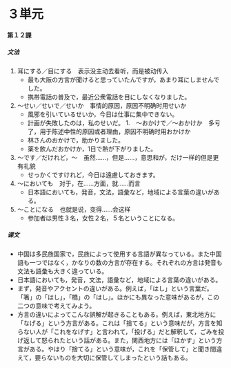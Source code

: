 # ３単元
#### 第１２課
##### 文法
1. 耳にする／目にする　表示没主动去看听，而是被动传入
	- 最も大阪の方言が聞けると思っていたんですが，あまり耳にしませんでした。
	- 携帯電話の普及で，最近公衆電話を目にしなくなりました。
1. ～せい／せいで／せいか　事情的原因，原因不明确时用せいか
	- 風邪を引いているせいか，今日は仕事に集中できない。
	- 計画が失敗したのは，私のせいだ。
1.　～おかけで／～おかけか　多亏了，用于陈述中性的原因或者理由，原因不明确时用おかけか
	- 林さんのおかけで，助かりました。
	- 薬を飲んだおかけか，1日で熱が下がりました。
1. ～です／だけれど，～　虽然……，但是……，意思和が，だけ一样的但是更有礼貌
	- せっかくですけれど，今日は遠慮しておきます。
1. ～においても　对于，在……方面，就……而言
	- 日本語においても，発音，文法，語彙など，地域による言葉の違いがある。
1. ～ことになる　也就是说，变得……会这样
	- 参加者は男性３名，女性２名，５名ということになる。
##### 课文
* 中国は多民族国家で，民族によって使用する言語が異なっている。また中国語も一つではなく，かなりの数の方言が存在する。それぞれの方言は発音も文法も語彙も大きく違っている。
* 日本語においても，発音，文法，語彙など，地域による言葉の違いがある。
* まず，発音やアクセントの違いがある。例えば，「はし」という言葉だ。「箸」の「はし」，「橋」の「はし」。ほかにも異なった意味があるが，この二つの意味で考えてみよう。
* 方言の違いによってこんな誤解が起きることもある。例えば，東北地方に「なげる」という方言がある。これは「捨てる」という意味だが，方言を知らない人が「これをなげす」と言われて，「投げる」だと解釈して，ごみを投げ返して怒られたという話がある。また，関西地方には「ほかす」という方言がある。やはり「捨てる」という意味が，これを「保管して」と聞き間違えて，要らないものを大切に保管してしまったという話もある。